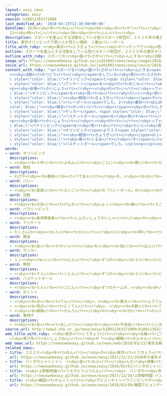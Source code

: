 ```yaml
---
layout: easy_news
categories: easy
newsid: k10011363171000
last_modified_at: '2018-03-15T12:30:00+09:00'
datetime: 2018<ruby>年<rt>ねん</rt></ruby>03<ruby>月<rt>がつ</rt></ruby>15<ruby>日<rt>にち</rt></ruby>
  12<ruby>時<rt>じ</rt></ruby>30<ruby>分<rt>ふん</rt></ruby>
description: スポーツを盛んにする活動をしている笹川スポーツ財団が、２０２０年の東京オリンピックとパラリンピックについて若い人にアンケートを行いました。
title: 東京オリンピックで若い人が見たい競技　１番はバレーボール
title_with_ruby: <ruby>東京<rt>とうきょう</rt></ruby>オリンピックで<ruby>若<rt>わか</rt></ruby>い<ruby>人<rt>ひと</rt></ruby>が<ruby>見<rt>み</rt></ruby>たい<ruby>競技<rt>きょうぎ</rt></ruby>　１<ruby>番<rt>ばん</rt></ruby>はバレーボール
outline: スポーツを盛んにする活動をしている笹川スポーツ財団が、２０２０年の東京オリンピックとパラリンピックについて若い人にアンケートを行いました。
outline_with_ruby: スポーツを<ruby>盛<rt>さか</rt></ruby>んにする<ruby>活動<rt>かつどう</rt></ruby>をしている<ruby>笹川<rt>ささかわ</rt></ruby>スポーツ<ruby>財団<rt>ざいだん</rt></ruby>が、２０２０<ruby>年<rt>ねん</rt></ruby>の<ruby>東京<rt>とうきょう</rt></ruby>オリンピックとパラリンピックについて<ruby>若<rt>わか</rt></ruby>い<ruby>人<rt>ひと</rt></ruby>にアンケートを<ruby>行<rt>おこな</rt></ruby>いました。
image_url: https://newswebeasy.github.io/ja201803/news/easy/image/2018/03/15/k10011363171000.jpg
voice_url: https://newswebeasy.github.io/ja201803/news/easy/voice/2018/03/15/k10011363171000.mp3
content_with_ruby: "<p>スポーツを<ruby>盛<rt>さか</rt></ruby>んにする<span style=\"color: blue;\"\
  ><ruby>活動<rt>かつどう</rt></ruby></span>をしている<ruby>笹川<rt>ささかわ</rt></ruby>スポーツ<ruby>財団<rt>ざいだん</rt></ruby>が、２０２０<ruby>年<rt>ねん</rt></ruby>の<ruby>東京<rt>とうきょう</rt></ruby><span\
  \ style=\"color: blue;\">オリンピック</span>と<span style=\"color: blue;\">パラリンピック</span>について<ruby>若<rt>わか</rt></ruby>い<ruby>人<rt>ひと</rt></ruby>に<span\
  \ style=\"color: blue;\">アンケート</span>を<ruby>行<rt>おこな</rt></ruby>いました。<ruby>去年<rt>きょねん</rt></ruby>の<ruby>夏<rt>なつ</rt></ruby>、１２<ruby>歳<rt>さい</rt></ruby>から２１<ruby>歳<rt>さい</rt></ruby>までの３０００<ruby>人<rt>にん</rt></ruby>に<ruby>質問<rt>しつもん</rt></ruby>して、１６００<ruby>人<rt>にん</rt></ruby>ぐらいが<ruby>答<rt>こた</rt></ruby>えました。</p>\n\
  <p><ruby>会場<rt>かいじょう</rt></ruby>へ<ruby>行<rt>い</rt></ruby>って<span style=\"color:\
  \ blue;\">オリンピック</span>を<ruby>見<rt>み</rt></ruby>たいと<ruby>思<rt>おも</rt></ruby>っている<ruby>人<rt>ひと</rt></ruby>は６２．３％で、２<ruby>年<rt>ねん</rt></ruby><ruby>前<rt>まえ</rt></ruby>より<ruby>少<rt>すこ</rt></ruby>し<ruby>増<rt>ふ</rt></ruby>えました。<span\
  \ style=\"color: blue;\"><ruby>競技<rt>きょうぎ</rt></ruby></span>や<ruby>式<rt>しき</rt></ruby>の<ruby>中<rt>なか</rt></ruby>で<ruby>何<rt>なに</rt></ruby>を<ruby>見<rt>み</rt></ruby>たいか<ruby>聞<rt>き</rt></ruby>くと、１<ruby>番<rt>ばん</rt></ruby>は<span\
  \ style=\"color: blue;\">バレーボール</span>でした。２<ruby>番目<rt>ばんめ</rt></ruby>は<span style=\"\
  color: blue;\"><ruby>開会<rt>かいかい</rt></ruby></span><ruby>式<rt>しき</rt></ruby>で、<span\
  \ style=\"color: blue;\">サッカー</span>、<span style=\"color: blue;\"><ruby>野球<rt>やきゅう</rt></ruby></span>、<span\
  \ style=\"color: blue;\">バスケットボール</span>を<ruby>見<rt>み</rt></ruby>たいという<ruby>人<rt>ひと</rt></ruby>も<ruby>大勢<rt>おおぜい</rt></ruby>いました。</p>\n\
  <p><ruby>会場<rt>かいじょう</rt></ruby>へ<ruby>行<rt>い</rt></ruby>って<span style=\"color:\
  \ blue;\">パラリンピック</span>を<ruby>見<rt>み</rt></ruby>たいと<ruby>思<rt>おも</rt></ruby>っている<ruby>人<rt>ひと</rt></ruby>は３９．２％で、<span\
  \ style=\"color: blue;\">オリンピック</span>より２０<span style=\"color: blue;\">ポイント</span><ruby>以上<rt>いじょう</rt></ruby><ruby>少<rt>すく</rt></ruby>なくなっていました。<ruby>見<rt>み</rt></ruby>たい<span\
  \ style=\"color: blue;\"><ruby>競技<rt>きょうぎ</rt></ruby></span>の１<ruby>番<rt>ばん</rt></ruby>は、<span\
  \ style=\"color: blue;\"><ruby>車<rt>くるま</rt></ruby>いす</span>に<ruby>乗<rt>の</rt></ruby>ってする<span\
  \ style=\"color: blue;\">バスケットボール</span>でした。</p>\n<p></p>\n<p></p>"
words:
- word: オリンピック
  descriptions:
  - <ruby><rb>４年</rb><rt>よねん</rt></ruby>ごとに<ruby><rb>開</rb><rt>ひら</rt></ruby>かれ、<ruby><rb>世界</rb><rt>せかい</rt></ruby>じゅうの<ruby><rb>国々</rb><rt>くにぐに</rt></ruby>から<ruby><rb>選手</rb><rt>せんしゅ</rt></ruby>が<ruby><rb>参加</rb><rt>さんか</rt></ruby>する<ruby><rb>競技大会</rb><rt>きょうぎたいかい</rt></ruby>。<ruby><rb>古代</rb><rt>こだい</rt></ruby>ギリシャのオリンピアで<ruby><rb>開</rb><rt>ひら</rt></ruby>かれた<ruby><rb>古代</rb><rt>こだい</rt></ruby>オリンピックにならって、フランスのクーベルタンの<ruby><rb>力</rb><rt>ちから</rt></ruby>で、１８９６<ruby><rb>年</rb><rt>ねん</rt></ruby>にギリシャのアテネで<ruby><rb>開</rb><rt>ひら</rt></ruby>かれたのが、<ruby><rb>近代</rb><rt>きんだい</rt></ruby>オリンピックの<ruby><rb>始</rb><rt>はじ</rt></ruby>まり。<ruby><rb>五輪</rb><rt>ごりん</rt></ruby>。
- word: 競技
  descriptions:
  - わざや<ruby><rb>腕前</rb><rt>うでまえ</rt></ruby>を、<ruby><rb>比</rb><rt>くら</rt></ruby>べ<ruby><rb>合</rb><rt>あ</rt></ruby>うこと。<ruby><rb>特</rb><rt>とく</rt></ruby>にスポーツで、<ruby><rb>勝</rb><rt>か</rt></ruby>ち<ruby><rb>負</rb><rt>ま</rt></ruby>けを<ruby><rb>争</rb><rt>あらそ</rt></ruby>うこと。
- word: バレー
  descriptions:
  - <ruby><rb>英語</rb><rt>えいご</rt></ruby>の「バレーボール」の<ruby><rb>略</rb><rt>りゃく</rt></ruby>。<ruby><rb>６人</rb><rt>ろくにん</rt></ruby>、または<ruby><rb>９人</rb><rt>くにん</rt></ruby>ずつのチームが、ネットをはさんで、ボールを<ruby><rb>落</rb><rt>お</rt></ruby>とさないように<ruby><rb>手</rb><rt>て</rt></ruby>で<ruby><rb>打</rb><rt>う</rt></ruby>ち<ruby><rb>合</rb><rt>あ</rt></ruby>う<ruby><rb>競技</rb><rt>きょうぎ</rt></ruby>。
- word: 活動
  descriptions:
  - <ruby><rb>元気</rb><rt>げんき</rt></ruby>よく<ruby><rb>動</rb><rt>うご</rt></ruby>いたり、<ruby><rb>働</rb><rt>はたら</rt></ruby>いたりすること。
- word: パラリンピック
  descriptions:
  - <ruby><rb>身体障害者</rb><rt>しんたいしょうがいしゃ</rt></ruby>の<ruby><rb>国際</rb><rt>こくさい</rt></ruby>スポーツ<ruby><rb>大会</rb><rt>たいかい</rt></ruby>。<ruby><rb>４年</rb><rt>よねん</rt></ruby>に<ruby><rb>一度</rb><rt>いちど</rt></ruby>、オリンピック<ruby><rb>開催地</rb><rt>かいさいち</rt></ruby>で<ruby><rb>行</rb><rt>おこな</rt></ruby>われる。
- word: アンケート
  descriptions:
  - たくさんの<ruby><rb>人</rb><rt>ひと</rt></ruby>に<ruby><rb>問</rb><rt>と</rt></ruby>い<ruby><rb>合</rb><rt>あ</rt></ruby>わせ、<ruby><rb>答</rb><rt>こた</rt></ruby>えを<ruby><rb>書</rb><rt>か</rt></ruby>いてもらって、<ruby><rb>人</rb><rt>ひと</rt></ruby>の<ruby><rb>考</rb><rt>かんが</rt></ruby>えを<ruby><rb>調</rb><rt>しら</rt></ruby>べる<ruby><rb>方法</rb><rt>ほうほう</rt></ruby>。
- word: 開会
  descriptions:
  - <ruby><rb>会</rb><rt>かい</rt></ruby>を<ruby><rb>始</rb><rt>はじ</rt></ruby>めること。
- word: サッカー
  descriptions:
  - １１<ruby><rb>人</rb><rt>にん</rt></ruby>ずつの<ruby><rb>２</rb><rt>に</rt></ruby>チームが、<ruby><rb>手</rb><rt>て</rt></ruby>を<ruby><rb>使</rb><rt>つか</rt></ruby>わずに、ボールを<ruby><rb>相手</rb><rt>あいて</rt></ruby>のゴールにけりこんで<ruby><rb>得点</rb><rt>とくてん</rt></ruby>をきそう<ruby><rb>競技</rb><rt>きょうぎ</rt></ruby>。フットボール。
- word: 野球
  descriptions:
  - <ruby><rb>９人</rb><rt>くにん</rt></ruby>ずつの<ruby><rb>２</rb><rt>に</rt></ruby>チームが、たがいにバットでボールを<ruby><rb>打</rb><rt>う</rt></ruby>ってせめ<ruby><rb>合</rb><rt>あ</rt></ruby>い、<ruby><rb>点</rb><rt>てん</rt></ruby>を<ruby><rb>争</rb><rt>あらそ</rt></ruby>う<ruby><rb>競技</rb><rt>きょうぎ</rt></ruby>。ベースボール。
- word: バスケットボール
  descriptions:
  - <ruby><rb>５人</rb><rt>ごにん</rt></ruby>ずつのチームが、<ruby><rb>決</rb><rt>き</rt></ruby>まった<ruby><rb>時間内</rb><rt>じかんない</rt></ruby>に、<ruby><rb>相手側</rb><rt>あいてがわ</rt></ruby>の、つり<ruby><rb>下</rb><rt>さ</rt></ruby>げた<ruby><rb>網</rb><rt>あみ</rt></ruby>に、ボールを<ruby><rb>入</rb><rt>い</rt></ruby>れ<ruby><rb>合</rb><rt>あ</rt></ruby>ってきそう<ruby><rb>競技</rb><rt>きょうぎ</rt></ruby>。
- word: ポイント
  descriptions:
  - <ruby><rb>点</rb><rt>てん</rt></ruby>。<ruby><rb>要点</rb><rt>ようてん</rt></ruby>。
  - <ruby><rb>得点</rb><rt>とくてん</rt></ruby>。<ruby><rb>点数</rb><rt>てんすう</rt></ruby>。
  - <ruby><rb>線路</rb><rt>せんろ</rt></ruby>の<ruby><rb>分</rb><rt>わ</rt></ruby>かれ<ruby><rb>目</rb><rt>め</rt></ruby>で、<ruby><rb>車両</rb><rt>しゃりょう</rt></ruby>を<ruby><rb>別</rb><rt>べつ</rt></ruby>の<ruby><rb>線</rb><rt>せん</rt></ruby>に<ruby><rb>入</rb><rt>い</rt></ruby>れかえる<ruby><rb>仕</rb><rt>し</rt></ruby>かけ。<ruby><rb>転</rb><rt>てん</rt></ruby>てつ<ruby><rb>機</rb><rt>き</rt></ruby>。
- word: 車椅子
  descriptions:
  - <ruby><rb>足</rb><rt>あし</rt></ruby>の<ruby><rb>不自由</rb><rt>ふじゆう</rt></ruby>な<ruby><rb>人</rb><rt>ひと</rt></ruby>や<ruby><rb>病気</rb><rt>びょうき</rt></ruby>の<ruby><rb>人</rb><rt>ひと</rt></ruby>などが、<ruby><rb>腰</rb><rt>こし</rt></ruby>かけたまま<ruby><rb>移動</rb><rt>いどう</rt></ruby>できるように<ruby><rb>車</rb><rt>くるま</rt></ruby>をつけた、いす。
source_url: http://www3.nhk.or.jp/news/easy/k10011363171000/k10011363171000.html
web_title_with_ruby: <ruby>東京<rt>とうきょう</rt></ruby><ruby>五輪<rt>ごりん</rt></ruby>・<ruby>パラ<rt>ぱら</rt></ruby>
  <ruby>青少年<rt>せいしょうねん</rt></ruby>が「<ruby>観戦<rt>かんせん</rt></ruby>したい<ruby>競技<rt>きょうぎ</rt></ruby>」１<ruby>位<rt>い</rt></ruby>は<ruby>バレー<rt>ばれー</rt></ruby>
web_news_url: https://newswebeasy.github.io/news/web/2018/03/13/東京五輪パラ-青少年が観戦したい競技1位はバレー
related_news:
- title: ２０２０<ruby>年<rt>ねん</rt></ruby>の<ruby>東京<rt>とうきょう</rt></ruby>オリンピックに<ruby>関心<rt>かんしん</rt></ruby>がある<ruby>人<rt>ひと</rt></ruby>は８０％
  url: https://newswebeasy.github.io/news/easy/2017/12/22/2020年の東京オリンピックに関心がある人は80
- title: パンダのシャンシャン　<ruby>並<rt>なら</rt></ruby>んだ<ruby>順番<rt>じゅんばん</rt></ruby>で<ruby>見<rt>み</rt></ruby>ることができる
  url: https://newswebeasy.github.io/news/easy/2018/02/01/パンダのシャンシャン-並んだ順番で見ることができる
- title: <ruby>上野動物園<rt>うえのどうぶつえん</rt></ruby>　パンダの<ruby>赤<rt>あか</rt></ruby>ちゃんを<ruby>見<rt>み</rt></ruby>ることができるようになる
  url: https://newswebeasy.github.io/news/easy/2017/12/19/上野動物園-パンダの赤ちゃんを見ることができるようになる
- title: <ruby>韓国<rt>かんこく</rt></ruby>でピョンチャンパラリンピックが<ruby>始<rt>はじ</rt></ruby>まる
  url: https://newswebeasy.github.io/news/easy/2018/03/09/韓国でピョンチャンパラリンピックが始まる
...
```

